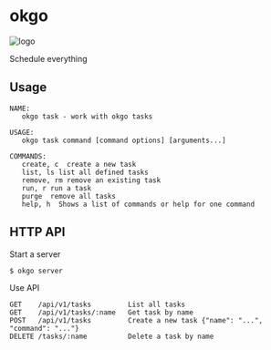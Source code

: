 # okgo

![logo](https://cloud.githubusercontent.com/assets/822951/12686689/13537922-c6c3-11e5-9420-93824fd63928.png)

Schedule everything

## Usage
```
NAME:
   okgo task - work with okgo tasks

USAGE:
   okgo task command [command options] [arguments...]

COMMANDS:
   create, c  create a new task
   list, ls list all defined tasks
   remove, rm remove an existing task
   run, r run a task
   purge  remove all tasks
   help, h  Shows a list of commands or help for one command
```

## HTTP API
Start a server
```
$ okgo server
```
Use API
```
GET    /api/v1/tasks         List all tasks
GET    /api/v1/tasks/:name   Get task by name
POST   /api/v1/tasks         Create a new task {"name": "...", "command": "..."}
DELETE /tasks/:name          Delete a task by name
```

